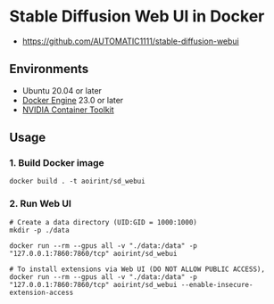 # Stable Diffusion Web UI in Docker

- <https://github.com/AUTOMATIC1111/stable-diffusion-webui>

## Environments

- Ubuntu 20.04 or later
- [Docker Engine](https://docs.docker.com/engine/install/ubuntu/) 23.0 or later
- [NVIDIA Container Toolkit](https://docs.nvidia.com/datacenter/cloud-native/container-toolkit/install-guide.html)

## Usage
### 1. Build Docker image

```shell
docker build . -t aoirint/sd_webui
```

### 2. Run Web UI

```shell
# Create a data directory (UID:GID = 1000:1000)
mkdir -p ./data

docker run --rm --gpus all -v "./data:/data" -p "127.0.0.1:7860:7860/tcp" aoirint/sd_webui

# To install extensions via Web UI (DO NOT ALLOW PUBLIC ACCESS),
docker run --rm --gpus all -v "./data:/data" -p "127.0.0.1:7860:7860/tcp" aoirint/sd_webui --enable-insecure-extension-access
```
